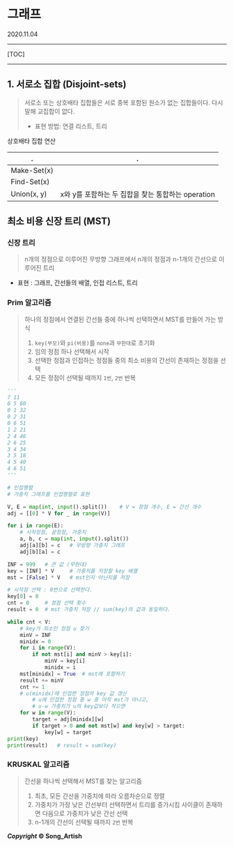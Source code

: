 # 그래프

2020.11.04

---

[TOC]

---



## 1. 서로소 집합 (Disjoint-sets)

> 서로소 또는 상호배타 집합들은 서로 중복 포함된 원소가 없는 집합들이다. 다시 말해 교집합이 없다.
>
> - 표현 방법: 연결 리스트, 트리

상호배타 집합 연산

| .           | .                                                  |
| ----------- | -------------------------------------------------- |
| Make-Set(x) |                                                    |
| Find-Set(x) |                                                    |
| Union(x, y) | x와 y를 포함하는 두 집합을 찾는 통합하는 operation |





## 최소 비용 신장 트리 (MST)

### 신장 트리

> n개의 정점으로 이루어진 무방향 그래프에서 n개의 정점과 n-1개의 간선으로 이루어진 트리

- 표현 : 그래프, 간선들의 배열, 인접 리스트, 트리

### Prim 알고리즘

> 하나의 정점에서 연결된 간선들 중에 하나씩 선택하면서 MST를 만들어 가는 방식
>
> 1. `key(부모)`와 `pi(비용)`를 `none`과 `무한대`로 초기화
> 2. 임의 정점 하나 선택해서 시작
> 3. 선택한 정점과 인접하는 정점들 중의 최소 비용의 간선이 존재하는 정점을 선택
> 4. 모든 정점이 선택될 때까지 `1번`, `2번` 반복

```python
'''
7 11
0 5 60
0 1 32
0 2 31
0 6 51
1 2 21
2 4 46
2 6 25
3 4 34
3 5 18
4 5 40
4 6 51
'''

# 인접행렬
# 가중치 그래프를 인접행렬로 표현

V, E = map(int, input().split())    # V = 정점 개수, E = 간선 개수
adj = [[0] * V for _ in range(V)]

for i in range(E):
    # 시작정점, 끝정점, 가중치
    a, b, c = map(int, input().split())
    adj[a][b] = c   # 무방향 가중치 그래프
    adj[b][a] = c

INF = 999   # 큰 값 (무한대)
key = [INF] * V     # 가중치를 저장할 key 배열
mst = [False] * V   # mst인지 아닌지를 저장

# 시작점 선택 : 0번으로 선택한다.
key[0] = 0
cnt = 0     # 정점 선택 횟수
result = 0  # mst 가중치 저장 // sum(key)의 값과 동일하다.

while cnt < V:
    # key가 최소인 정점 u 찾기
    minV = INF
    minidx = 0
    for i in range(V):
        if not mst[i] and minV > key[i]:
            minV = key[i]
            minidx = i
    mst[minidx] = True  # mst에 포함하기
    result += minV
    cnt += 1
    # u(minidx)에 인접한 정점의 key 값 갱신
        # u에 인접한 정점 중 w 중 아직 mst가 아니고,
        # u-w 가중치가 u의 key값보다 작으면
    for w in range(V):
        target = adj[minidx][w]
        if target > 0 and not mst[w] and key[w] > target:
            key[w] = target
print(key)
print(result)   # result = sum(key)
```

### KRUSKAL 알고리즘

> 간선을 하나씩 선택해서 MST를 찾는 알고리즘
>
> 1. 최초, 모든 간선을 가중치에 따라 오름차순으로 정렬
> 2. 가중치가 가장 낮은 간선부터 선택하면서 트리를 증가시킴
>    사이클이 존재하면 다음으로 가중치가 낮은 간선 선택
> 3. n-1개의 간선이 선택될 때까지 `2번` 반복



***Copyright* © Song_Artish**


